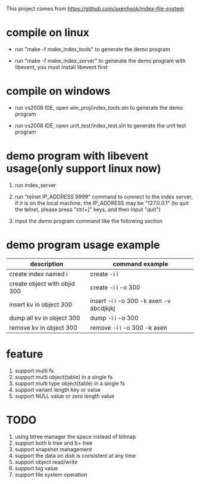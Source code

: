 This project comes from https://github.com/axenhook/index-file-system

# compile on linux

* run "make -f make_index_tools" to generate the demo program  
  
* run "make -f make_index_server" to generate the demo program with libevent, you must install libevent first


# compile on windows

* run vs2008 IDE, open win_proj/index_tools.sln to generate the demo program
  
* run vs2008 IDE, open unit_test/index_test.sln to generate the unit test program
  

# demo program with libevent usage(only support linux now)

1. run index_server
  
2. run "telnet IP_ADDRESS 9999" command to connect to the index server, if it is on the local machine, the IP_ADDRESS may be "127.0.0.1"  (to quit the telnet, please press "ctrl+]" keys, and then input "quit")
  
3. input the demo program command like the following section
  
# demo program usage example

|description|command example|
|-----------|---------------|
|create index named i       | create -i i |
|create object with objid 300 | create -i i -o 300|
|insert kv in object 300      | insert -i i -o 300 -k axen -v abcdjkjkj |
|dump all kv in object 300    | dump   -i i -o 300 |
|remove kv in object 300      | remove -i i -o 300 -k axen |

# feature
1. support multi fs
2. support multi object(table) in a single fs
3. support multi type object(table) in a single fs
4. support variant length key or value
5. support NULL value or zero length value

# TODO
1. using btree manager the space instead of bitmap
2. support both b tree and b+ tree
3. support snapshot management
4. support the data on disk is consistent at any time
5. support object read/write
6. support big value
7. support file system operation


